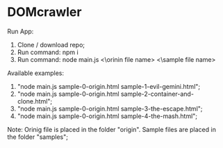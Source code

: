 # DOMcrawler

Run App:
  1. Clone / download repo;
  2. Run command: npm i
  3. Run command: node main.js <\orinin file name\> <\sample file name\>

Available examples:
  1. "node main.js sample-0-origin.html sample-1-evil-gemini.html";
  2. "node main.js sample-0-origin.html sample-2-container-and-clone.html";
  3. "node main.js sample-0-origin.html sample-3-the-escape.html";
  4. "node main.js sample-0-origin.html sample-4-the-mash.html";

Note: 
Orinig file is placed in the folder "origin". Sample files are placed in the folder "samples";
